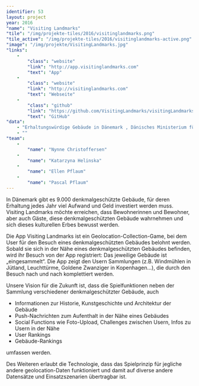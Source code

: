 ```yaml
---
identifier: 53
layout: project
year: 2016
"name": "Visiting Landmarks"
"tile": "/img/projekte-tiles/2016/visitinglandmarks.png"
"tile_active": "/img/projekte-tiles/2016/visitinglandmarks-active.png"
"image": "/img/projekte/VisitingLandmarks.jpg"
"links":
    -
        "class": "website"
        "link": "http://app.visitinglandmarks.com"
        "text": "App"
    -
        "class": "website"
        "link": "http://visitinglandmarks.com"
        "text": "Webseite"
    -
        "class": "github"
        "link": "https://github.com/VisitingLandmarks/visitingLandmarks"
        "text": "GitHub"
"data":
    - "Erhaltungswürdige Gebäude in Dänemark , Dänisches Ministerium für Schlösser und Kulturangelegenheiten"
    - ""
"team":
    -
        "name": "Nynne Christoffersen"
    -
        "name": "Katarzyna Helinska"
    -
        "name": "Ellen Pflaum"
    -
        "name": "Pascal Pflaum"
---
```

In Dänemark gibt es 9.000 denkmalgeschützte Gebäude, für deren Erhaltung jedes Jahr viel Aufwand und Geld investiert werden muss. Visiting Landmarks möchte erreichen, dass Bewohnerinnen und Bewohner, aber auch Gäste, diese denkmalgeschützten Gebäude wahrnehmen und sich dieses kulturellen Erbes bewusst werden.

Die App Visiting Landmarks ist ein Geolocation-Collection-Game, bei dem User für den Besuch eines denkmalgeschützten Gebäudes belohnt werden. Sobald sie sich in der Nähe eines denkmalgeschützten Gebäudes befinden, wird ihr Besuch von der App registriert: Das jeweilige Gebäude ist „eingesammelt“. Die App zeigt den Usern Sammlungen (z.B. Windmühlen in Jütland, Leuchttürme, Goldene Zwanziger in Kopenhagen…), die durch den Besuch nach und nach komplettiert werden.

Unsere Vision für die Zukunft ist, dass die Spielfunktionen neben der Sammlung verschiedener denkmalgeschützter Gebäude, auch

- Informationen zur Historie, Kunstgeschichte und Architektur der Gebäude
- Push-Nachrichten zum Aufenthalt in der Nähe eines Gebäudes
- Social Functions wie Foto-Upload, Challenges zwischen Usern, Infos zu Usern in der Nähe
- User Rankings
- Gebäude-Rankings

umfassen werden.

Des Weiteren erlaubt die Technologie, dass das Spielprinzip für jegliche andere geolocation-Daten funktioniert und damit auf diverse andere Datensätze und Einsatzszenarien übertragbar ist.
